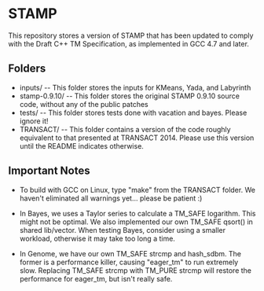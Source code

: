 # STAMP

This repository stores a version of STAMP that has been updated to comply
with the Draft C++ TM Specification, as implemented in GCC 4.7 and later.


## Folders

  * inputs/ -- This folder stores the inputs for KMeans, Yada, and Labyrinth
  * stamp-0.9.10/ -- This folder stores the original STAMP 0.9.10 source code, without any of the public patches
  * tests/ -- This folder stores tests done with vacation and bayes.  Please ignore it!
  * TRANSACT/ -- This folder contains a version of the code roughly equivalent to that presented at TRANSACT 2014.  Please use this version until the README indicates otherwise.

## Important Notes
  * To build with GCC on Linux, type "make" from the TRANSACT folder.  We
    haven't eliminated all warnings yet... please be patient :)

  * In Bayes, we uses a Taylor series to calculate a TM_SAFE logarithm.  This
    might not be optimal.  We also implemented our own TM_SAFE qsort() in
    shared lib/vector.  When testing Bayes, consider using a smaller
    workload, otherwise it may take too long a time.

  * In Genome, we have our own TM_SAFE strcmp and hash_sdbm. The former is a
    performance killer, causing "eager_tm" to run extremely slow. Replacing
    TM_SAFE strcmp with TM_PURE strcmp will restore the performance for
    eager_tm, but isn't really safe.
  
